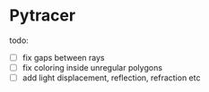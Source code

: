 # Pytracer

todo:
- [ ] fix gaps between rays
- [ ] fix coloring inside unregular polygons
- [ ] add light displacement, reflection, refraction etc